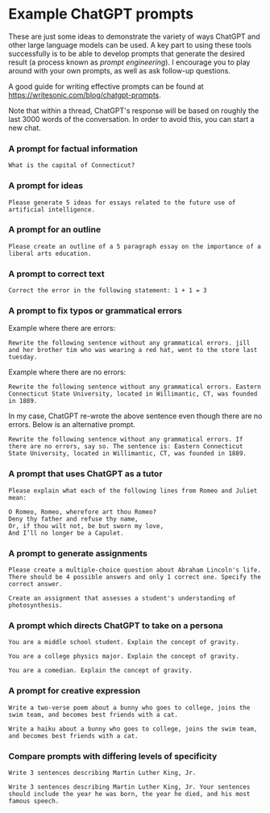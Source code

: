 # Example ChatGPT prompts

These are just some ideas to demonstrate the variety of ways ChatGPT and other large language models can be used. A key part to using these tools successfully is to be able to develop prompts that generate the desired result (a process known as *prompt engineering*). I encourage you to play around with your own prompts, as well as ask follow-up questions.

A good guide for writing effective prompts can be found at https://writesonic.com/blog/chatgpt-prompts. 

Note that within a thread, ChatGPT's response will be based on roughly the last 3000 words of the conversation. In order to avoid this, you can start a new chat.

### A prompt for factual information

```
What is the capital of Connecticut?
```

### A prompt for ideas

```
Please generate 5 ideas for essays related to the future use of artificial intelligence.
```

### A prompt for an outline

```
Please create an outline of a 5 paragraph essay on the importance of a liberal arts education.
```

### A prompt to correct text

```
Correct the error in the following statement: 1 + 1 = 3
```

### A prompt to fix typos or grammatical errors

Example where there are errors:

```
Rewrite the following sentence without any grammatical errors. jill and her brother tim who was wearing a red hat, went to the store last tuesday.
```

Example where there are no errors:

```
Rewrite the following sentence without any grammatical errors. Eastern Connecticut State University, located in Willimantic, CT, was founded in 1889.
```

In my case, ChatGPT re-wrote the above sentence even though there are no errors. Below is an alternative prompt.

```
Rewrite the following sentence without any grammatical errors. If there are no errors, say so. The sentence is: Eastern Connecticut State University, located in Willimantic, CT, was founded in 1889.
```

### A prompt that uses ChatGPT as a tutor

```
Please explain what each of the following lines from Romeo and Juliet mean:

O Romeo, Romeo, wherefore art thou Romeo?
Deny thy father and refuse thy name,
Or, if thou wilt not, be but sworn my love,
And I’ll no longer be a Capulet.
```


### A prompt to generate assignments

```
Please create a multiple-choice question about Abraham Lincoln's life. There should be 4 possible answers and only 1 correct one. Specify the correct answer.
```

```
Create an assignment that assesses a student's understanding of photosynthesis.
```

### A prompt which directs ChatGPT to take on a persona

```
You are a middle school student. Explain the concept of gravity.
```

```
You are a college physics major. Explain the concept of gravity.
```

```
You are a comedian. Explain the concept of gravity.
```

### A prompt for creative expression 

```
Write a two-verse poem about a bunny who goes to college, joins the swim team, and becomes best friends with a cat.
```

```
Write a haiku about a bunny who goes to college, joins the swim team, and becomes best friends with a cat.
```

### Compare prompts with differing levels of specificity ###

```
Write 3 sentences describing Martin Luther King, Jr.
```

```
Write 3 sentences describing Martin Luther King, Jr. Your sentences should include the year he was born, the year he died, and his most famous speech.
```


